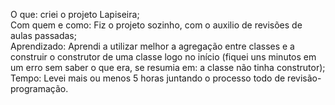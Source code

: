 O que: criei o projeto Lapiseira;</br>
Com quem e como: Fiz o projeto sozinho, com o auxilio de revisões de aulas passadas;</br>
Aprendizado: Aprendi a utilizar melhor a agregação entre classes e a construir o construtor de uma classe logo no início (fiquei uns minutos em um erro sem saber o que era, se resumia em: a classe não tinha construtor);</br>
Tempo: Levei mais ou menos 5 horas juntando o processo todo de revisão-programação.</br>
